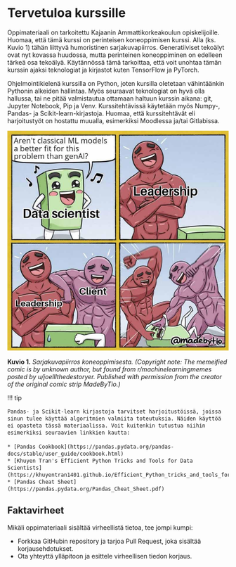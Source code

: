 # Tervetuloa kurssille

Oppimateriaali on tarkoitettu Kajaanin Ammattikorkeakoulun opiskelijoille. Huomaa, että tämä kurssi on perinteisen koneoppimisen kurssi. Alla (ks. Kuvio 1) tähän liittyvä humoristinen sarjakuvapiirros. Generatiiviset tekoälyt ovat nyt kovassa huudossa, mutta perinteinen koneoppiminen on edelleen tärkeä osa tekoälyä. Käytännössä tämä tarkoittaa, että voit unohtaa tämän kurssin ajaksi teknologiat ja kirjastot kuten TensorFlow ja PyTorch.

Ohjelmointikielenä kurssilla on Python, joten kursilla oletetaan vähintäänkin Pythonin alkeiden hallintaa. Myös seuraavat teknologiat on hyvä olla hallussa, tai ne pitää valmistautua ottamaan haltuun kurssin aikana: git, Jupyter Notebook, Pip ja Venv. Kurssitehtävissä käytetään myös Numpy-, Pandas- ja Scikit-learn-kirjastoja. Huomaa, että kurssitehtävät eli harjoitustyöt on hostattu muualla, esimerkiksi Moodlessa ja/tai Gitlabissa.

![genAI vs traditional AI](images/ml_vs_genai_madebytio.jpg)

**Kuvio 1.** *Sarjakuvapiirros koneoppimisesta. (Copyright note: The memeified comic is by unknown author, but found from r/machinelearningmemes posted by u/joelllthedestoryer. Published with permission from the creator of the original comic strip MadeByTio.)*

!!! tip

    Pandas- ja Scikit-learn kirjastoja tarvitset harjoitustöissä, joissa sinun tulee käyttää algoritmien valmiita toteutuksia. Näiden käyttöä ei opasteta tässä materiaalissa. Voit kuitenkin tutustua niihin esimerkiksi seuraavien linkkien kautta:

    * [Pandas Cookbook](https://pandas.pydata.org/pandas-docs/stable/user_guide/cookbook.html)
    * [Khuyen Tran's Efficient Python Tricks and Tools for Data Scientists](https://khuyentran1401.github.io/Efficient_Python_tricks_and_tools_for_data_scientists/)
    * [Pandas Cheat Sheet](https://pandas.pydata.org/Pandas_Cheat_Sheet.pdf)

## Faktavirheet

Mikäli oppimateriaali sisältää virheellistä tietoa, tee jompi kumpi:

* Forkkaa GitHubin repository ja tarjoa Pull Request, joka sisältää korjausehdotukset.
* Ota yhteyttä ylläpitoon ja esittele virheellisen tiedon korjaus.